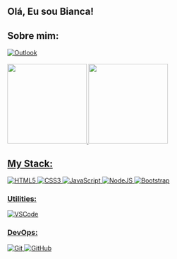 ## Olá, Eu sou Bianca! 
## Sobre mim:


<a target="_blank" href="mailto:bianca.alves27@live.com">
  <img align="center" alt="Outlook" src="https://img.shields.io/badge/Outlook-0078D4?style=for-the-badge&logo=microsoft-outlook&logoColor=white" />
</a>
  

<br>
<br>




 <div>
  <a href="https://github.com/biancaalves27">
  <img height="180em" src="https://github-readme-stats.vercel.app/api?username=biancaalves27&show_icons=true&theme=chartreuse-dark&include_all_commits=true&count_private=true"/>
  <img height="180em" src="https://github-readme-stats.vercel.app/api/top-langs/?username=biancaalves27&layout=compact&langs_count=7&theme=chartreuse-dark"/>
</div>




 
 ## My Stack:

![HTML5](https://img.shields.io/badge/-HTML5-E34F26?style=flat&logo=html5&logoColor=white)
![CSS3](https://img.shields.io/badge/-CSS3-1572B6?style=flat&logo=css3)
![JavaScript](https://img.shields.io/badge/-JavaScript-EDD222?style=flat&logo=javascript&logoColor=white)
![NodeJS](http://img.shields.io/badge/-NodeJS-6EBF20?style=flat&logo=node.js&logoColor=white)
![Bootstrap](http://img.shields.io/badge/-Bootstrap-69419A?style=flat&logo=bootstrap&logoColor=white)

### Utilities:

![VSCode](https://img.shields.io/badge/-VSCode-007ACC?style=flat&logo=visual-studio-code&logoColor=white)

### DevOps:
![Git](https://img.shields.io/badge/-Git-F05032?style=flat&logo=git&logoColor=white)
![GitHub](https://img.shields.io/badge/-Github-181717?style=flat&logo=github&logoColor=white)


